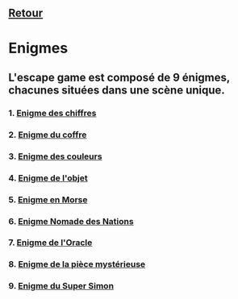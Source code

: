 ## [Retour](/Readme.md)

# Enigmes

## L'escape game est composé de 9 énigmes, chacunes situées dans une scène unique.

### 1. [Enigme des chiffres](/ressources/Enigmes/EnigmeChiffres.md)
### 2. [Enigme du coffre](/ressources/Enigmes/EnigmeCoffre.md)
### 3. [Enigme des couleurs](/ressources/Enigmes/EnigmeCouleurs.md)
### 4. [Enigme de l'objet](/ressources/Enigmes/EnigmeObjet.md)
### 5. [Enigme en Morse](/ressources/Enigmes/EnigmeMorse.md)
### 6. [Enigme Nomade des Nations](/ressources/Enigmes/EnigmeNomade.md)
### 7. [Enigme de l'Oracle](/ressources/Enigmes/EnigmeOracle.md)
### 8. [Enigme de la pièce mystérieuse](/ressources/Enigmes/EnigmePiece.md)
### 9. [Enigme du Super Simon](/ressources/Enigmes/EnigmeSuperSimon.md)
